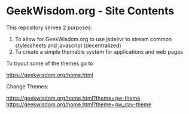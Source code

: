 # GeekWisdom.org - Site Contents

This repository serves 2 purposes:

1. To allow for GeekWisdom.org to use jsdelivr to stream common stylessheets and javascript (decentralized)
2. To create a simple themable system for applications and web pages

To tryout some of the themes go to 

https://geekwisdom.org/home.html

Change Themes:

https://geekwisdom.org/home.html?theme=gw-theme
https://geekwisdom.org/home.html?theme=gw_day-theme
